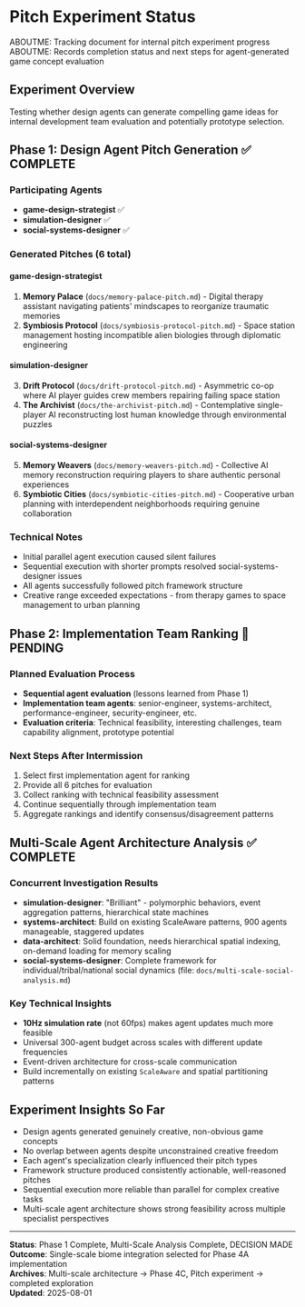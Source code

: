 # Pitch Experiment Status

ABOUTME: Tracking document for internal pitch experiment progress
ABOUTME: Records completion status and next steps for agent-generated game concept evaluation

## Experiment Overview
Testing whether design agents can generate compelling game ideas for internal development team evaluation and potentially prototype selection.

## Phase 1: Design Agent Pitch Generation ✅ COMPLETE

### Participating Agents
- **game-design-strategist** ✅
- **simulation-designer** ✅  
- **social-systems-designer** ✅

### Generated Pitches (6 total)

#### game-design-strategist
1. **Memory Palace** (`docs/memory-palace-pitch.md`) - Digital therapy assistant navigating patients' mindscapes to reorganize traumatic memories
2. **Symbiosis Protocol** (`docs/symbiosis-protocol-pitch.md`) - Space station management hosting incompatible alien biologies through diplomatic engineering

#### simulation-designer  
3. **Drift Protocol** (`docs/drift-protocol-pitch.md`) - Asymmetric co-op where AI player guides crew members repairing failing space station
4. **The Archivist** (`docs/the-archivist-pitch.md`) - Contemplative single-player AI reconstructing lost human knowledge through environmental puzzles

#### social-systems-designer
5. **Memory Weavers** (`docs/memory-weavers-pitch.md`) - Collective AI memory reconstruction requiring players to share authentic personal experiences
6. **Symbiotic Cities** (`docs/symbiotic-cities-pitch.md`) - Cooperative urban planning with interdependent neighborhoods requiring genuine collaboration

### Technical Notes
- Initial parallel agent execution caused silent failures
- Sequential execution with shorter prompts resolved social-systems-designer issues
- All agents successfully followed pitch framework structure
- Creative range exceeded expectations - from therapy games to space management to urban planning

## Phase 2: Implementation Team Ranking 🔄 PENDING

### Planned Evaluation Process
- **Sequential agent evaluation** (lessons learned from Phase 1)
- **Implementation team agents**: senior-engineer, systems-architect, performance-engineer, security-engineer, etc.
- **Evaluation criteria**: Technical feasibility, interesting challenges, team capability alignment, prototype potential

### Next Steps After Intermission
1. Select first implementation agent for ranking
2. Provide all 6 pitches for evaluation
3. Collect ranking with technical feasibility assessment
4. Continue sequentially through implementation team
5. Aggregate rankings and identify consensus/disagreement patterns

## Multi-Scale Agent Architecture Analysis ✅ COMPLETE

### Concurrent Investigation Results
- **simulation-designer**: "Brilliant" - polymorphic behaviors, event aggregation patterns, hierarchical state machines
- **systems-architect**: Build on existing ScaleAware patterns, 900 agents manageable, staggered updates
- **data-architect**: Solid foundation, needs hierarchical spatial indexing, on-demand loading for memory scaling
- **social-systems-designer**: Complete framework for individual/tribal/national social dynamics (file: `docs/multi-scale-social-analysis.md`)

### Key Technical Insights
- **10Hz simulation rate** (not 60fps) makes agent updates much more feasible
- Universal 300-agent budget across scales with different update frequencies
- Event-driven architecture for cross-scale communication
- Build incrementally on existing `ScaleAware` and spatial partitioning patterns

## Experiment Insights So Far
- Design agents generated genuinely creative, non-obvious game concepts
- No overlap between agents despite unconstrained creative freedom
- Each agent's specialization clearly influenced their pitch types
- Framework structure produced consistently actionable, well-reasoned pitches
- Sequential execution more reliable than parallel for complex creative tasks
- Multi-scale agent architecture shows strong feasibility across multiple specialist perspectives

---

**Status**: Phase 1 Complete, Multi-Scale Analysis Complete, DECISION MADE  
**Outcome**: Single-scale biome integration selected for Phase 4A implementation  
**Archives**: Multi-scale architecture → Phase 4C, Pitch experiment → completed exploration  
**Updated**: 2025-08-01